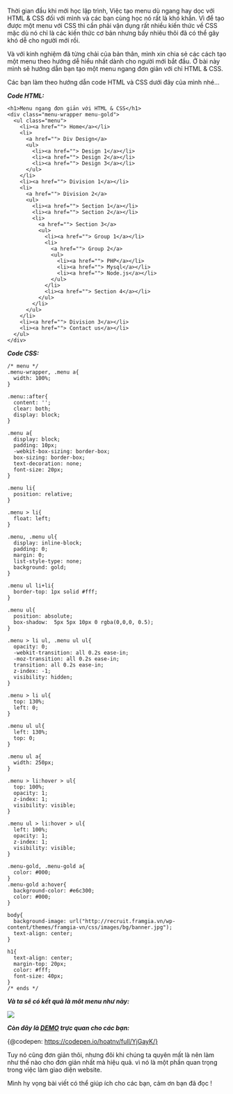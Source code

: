 Thời gian đầu khi mới học lập trình, Việc tạo menu dù ngang hay dọc với HTML & CSS
đối với mình và các bạn cùng học nó rất là khó khắn. Vì để tạo được một menu với CSS thì 
cần phải vận dụng rất nhiều kiến thức về CSS mặc dù nó chỉ là các kiến thức cơ bản nhưng 
bấy nhiêu thôi đã có thể gây khó dễ cho người mới rồi.

Và với kinh nghiệm đã từng chải của bản thân, mình xin chia sẻ các cách tạo một menu theo 
hướng dễ hiểu nhất dành cho người mới bắt đầu. Ở bài này mình sẽ hướng dẫn bạn tạo một menu ngang
đơn giản với chỉ HTML & CSS.

Các bạn làm theo hướng dẫn code HTML và CSS dưới đây của mình nhé...

***Code HTML:***
```
<h1>Menu ngang đơn giản với HTML & CSS</h1>
<div class="menu-wrapper menu-gold">
  <ul class="menu">
    <li><a href=""> Home</a></li>
    <li>
      <a href=""> Div Design</a>
      <ul>
        <li><a href=""> Design 1</a></li>
        <li><a href=""> Design 2</a></li>
        <li><a href=""> Design 3</a></li>
      </ul>
    </li>
    <li><a href=""> Division 1</a></li>
    <li>
      <a href=""> Division 2</a>
      <ul>
        <li><a href=""> Section 1</a></li>
        <li><a href=""> Section 2</a></li>
        <li>
          <a href=""> Section 3</a>
          <ul>
            <li><a href=""> Group 1</a></li>
            <li>
              <a href=""> Group 2</a>
              <ul>
                <li><a href=""> PHP</a></li>
                <li><a href=""> Mysql</a></li>
                <li><a href=""> Node.js</a></li>
              </ul>
            </li>
            <li><a href=""> Section 4</a></li>
          </ul>
        </li>
      </ul>
    </li>
    <li><a href=""> Division 3</a></li>
    <li><a href=""> Contact us</a></li>
  </ul>
</div>
```

***Code CSS:***
```
/* menu */
.menu-wrapper, .menu a{
  width: 100%;
}

.menu::after{
  content: '';
  clear: both;
  display: block;
}

.menu a{
  display: block;
  padding: 10px;
  -webkit-box-sizing: border-box;
  box-sizing: border-box;
  text-decoration: none;
  font-size: 20px;
}

.menu li{
  position: relative;
}

.menu > li{
  float: left;
}

.menu, .menu ul{
  display: inline-block;
  padding: 0;
  margin: 0;
  list-style-type: none;
  background: gold;
}

.menu ul li+li{
  border-top: 1px solid #fff;
}

.menu ul{
  position: absolute;
  box-shadow:  5px 5px 10px 0 rgba(0,0,0, 0.5);
}

.menu > li ul, .menu ul ul{
  opacity: 0;
  -webkit-transition: all 0.2s ease-in;
  -moz-transition: all 0.2s ease-in;
  transition: all 0.2s ease-in;
  z-index: -1;
  visibility: hidden;
}

.menu > li ul{
  top: 130%;
  left: 0;
}

.menu ul ul{
  left: 130%;
  top: 0;
}

.menu ul a{
  width: 250px;
}

.menu > li:hover > ul{
  top: 100%;
  opacity: 1;
  z-index: 1;
  visibility: visible;
}

.menu ul > li:hover > ul{
  left: 100%;
  opacity: 1;
  z-index: 1;
  visibility: visible;
}

.menu-gold, .menu-gold a{
  color: #000;
}
.menu-gold a:hover{
  background-color: #e6c300;
  color: #000;
}

body{
  background-image: url("http://recruit.framgia.vn/wp-content/themes/framgia-vn/css/images/bg/banner.jpg");
  text-align: center;
}

h1{
  text-align: center;
  margin-top: 20px;
  color: #fff;
  font-size: 40px;
}
/* ends */
```

***Và ta sẽ có kết quả là môt menu như này:***

![](https://images.viblo.asia/e6c0428b-3c96-4c03-bc32-7220c1f41763.png)

***Còn đây là [DEMO](https://codepen.io/hoatnv/pen/YjGayK) trực quan cho các bạn:***

{@codepen:  https://codepen.io/hoatnv/full/YjGayK/}

Tuy nó cũng đơn giản thôi, nhưng đôi khi chúng ta quyên mất là nên làm như thế nào cho đơn giản nhất mà hiệu quả.
vì nó là một phần quan trọng trong việc làm giao diện website.

Mình hy vọng bài viết có thể giúp ích cho các bạn, cảm ơn bạn đã đọc !
